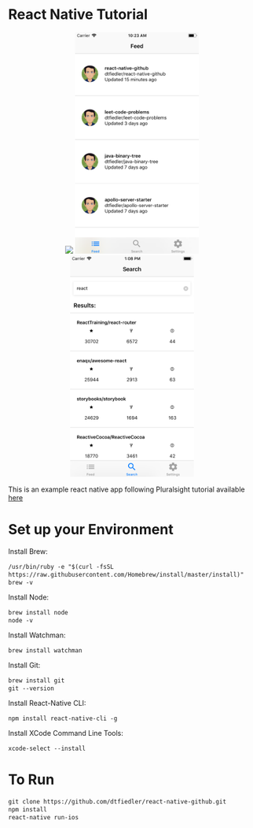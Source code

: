 
# React Native Tutorial
<div align="center">
    <img src="src/assetslogin.png" height=450>
    <img src="src/assets/screenshot.png" height=450>
    <img src="src/assets/screenshot2.png" height=450>
</div>


This is an example react native app following Pluralsight tutorial available [here](https://app.pluralsight.com/player?course=build-ios-apps-react-native&author=hendrik-swanepoel&name=build-ios-apps-react-native)

# Set up your Environment
Install Brew:
```
/usr/bin/ruby -e "$(curl -fsSL https://raw.githubusercontent.com/Homebrew/install/master/install)"
brew -v
```
Install Node:
```
brew install node
node -v
```
Install Watchman:
```
brew install watchman
```
Install Git:
```
brew install git
git --version
```
Install React-Native CLI:
```
npm install react-native-cli -g
```
Install XCode Command Line Tools:
```
xcode-select --install
```
# To Run
```
git clone https://github.com/dtfiedler/react-native-github.git
npm install
react-native run-ios
```
